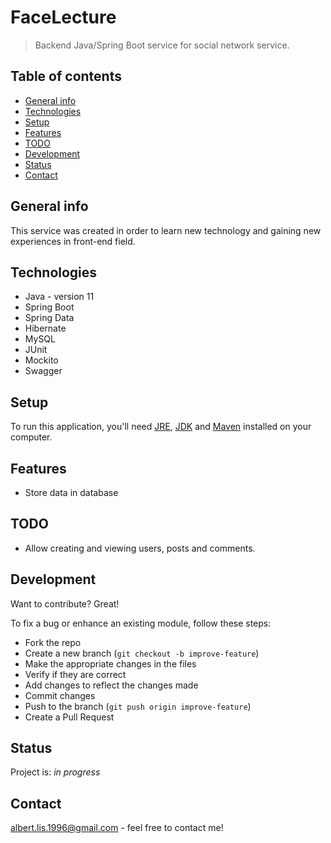 # FaceLecture
> Backend Java/Spring Boot service for social network service.

## Table of contents
* [General info](#general-info)
* [Technologies](#technologies)
* [Setup](#setup)
* [Features](#features)
* [TODO](#todo)
* [Development](#development)
* [Status](#status)
* [Contact](#contact)

## General info
This service was created in order to learn new technology and gaining new experiences in front-end field.

## Technologies
- Java - version 11
- Spring Boot
- Spring Data
- Hibernate
- MySQL
- JUnit
- Mockito
- Swagger

## Setup
To run this application, you'll need [JRE](https://java.com/pl/download/), [JDK](https://www.oracle.com/java/technologies/javase-jdk11-downloads.html) and [Maven](http://maven.apache.org/download.cgi) installed on your computer.

## Features
- Store data in database

## TODO
- Allow creating and viewing users, posts and comments.

## Development
Want to contribute? Great!

To fix a bug or enhance an existing module, follow these steps:

* Fork the repo
* Create a new branch (`git checkout -b improve-feature`)
* Make the appropriate changes in the files
* Verify if they are correct
* Add changes to reflect the changes made
* Commit changes
* Push to the branch (`git push origin improve-feature`)
* Create a Pull Request

## Status
Project is: _in progress_

## Contact
albert.lis.1996@gmail.com - feel free to contact me!
